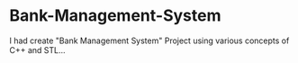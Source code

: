 # Bank-Management-System

I had create "Bank Management System" Project using various concepts of C++ and STL...
